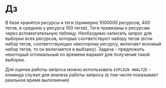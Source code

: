 # Дз

В базе хранятся ресурсы и теги (примерно
1000000 ресурсов, 400 тегов, в среднем у ресурса
100 тегов). Теги привязаны к
ресурсам через вспомогательную таблицу. Необходимо
написать запрос для выборки всех ресурсов, которые
соответствуют набору тегов (если набор тегов, 
соответствующих некоторому ресурсу, включает искомый
набор тегов, то он включается в выборку). Задача -
предложить некоторый оптимальный по времени
вариант для получения такой выборки.

Для оценки работы запроса можно использовать
`EXPLAIN ANALYZE` - команда служит
для анализа работы запроса (в 
том числе показывает реальное время выполнения)
